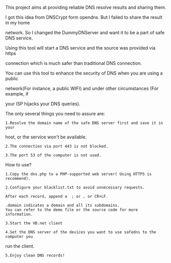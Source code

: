 This project aims at providing reliable DNS resolve results and sharing them.

I got this idea from DNSCrypt form opendns. But I failed to share the result in my home 

network. So I changed the DummyDNServer and want it to be a part of safe DNS service.

Using this tool will start a DNS service and the source was provided via https 

connection which is much safer than traditional DNS connection.

You can use this tool to enhance the security of DNS when you are using a public 

network(For instance, a public WIFI) and under other circumstances (For example, if 

your ISP hijacks your DNS queries).


The only several things you need to assure are:

	1.Resolve the domain name of the safe DNS server first and save it in your 

host, or the service won't be available.

	2.The connection via port 443 is not blocked.

	3.The port 53 of the computer is not used.


How to use?

	1.Copy the dns.php to a PHP-supported web server( Using HTTPS is recommend).

	2.Configure your blacklist.txt to avoid unnecessary requests.

	After each record, append a  ; or , or CR+LF.

	.domain indicates a domain and all its subdomains.
	You can refer to the demo file or the source code for more information.

	3.Start the VB.net client 

	4.Set the DNS server of the devices you want to use safedns to the computer you 

run the client.

	5.Enjoy clean DNS records!
